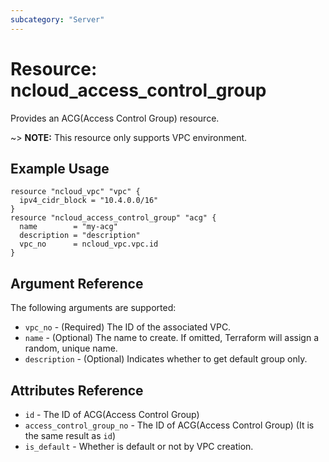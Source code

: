```yaml
---
subcategory: "Server"
---
```



# Resource: ncloud_access_control_group

Provides an ACG(Access Control Group) resource.

~> **NOTE:** This resource only supports VPC environment.

## Example Usage

```hcl
resource "ncloud_vpc" "vpc" {
  ipv4_cidr_block = "10.4.0.0/16"
}
resource "ncloud_access_control_group" "acg" {
  name        = "my-acg"
  description = "description"
  vpc_no      = ncloud_vpc.vpc.id
}
```

## Argument Reference

The following arguments are supported:

* `vpc_no` - (Required) The ID of the associated VPC.
* `name` - (Optional) The name to create. If omitted, Terraform will assign a random, unique name.
* `description` - (Optional) Indicates whether to get default group only.

## Attributes Reference

* `id` - The ID of ACG(Access Control Group)
* `access_control_group_no` - The ID of ACG(Access Control Group) (It is the same result as `id`)
* `is_default` - Whether is default or not by VPC creation.